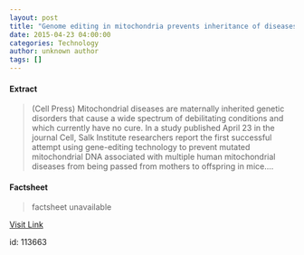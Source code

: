 ```yaml
---
layout: post
title: "Genome editing in mitochondria prevents inheritance of diseases"
date: 2015-04-23 04:00:00
categories: Technology
author: unknown author
tags: []
---
```



#### Extract
>(Cell Press) Mitochondrial diseases are maternally inherited genetic disorders that cause a wide spectrum of debilitating conditions and which currently have no cure. In a study published April 23 in the journal Cell, Salk Institute researchers report the first successful attempt using gene-editing technology to prevent mutated mitochondrial DNA associated with multiple human mitochondrial diseases from being passed from mothers to offspring in mice....

#### Factsheet
>factsheet unavailable

[Visit Link](http://www.eurekalert.org/pub_releases/2015-04/cp-gei041615.php)

id:  113663
